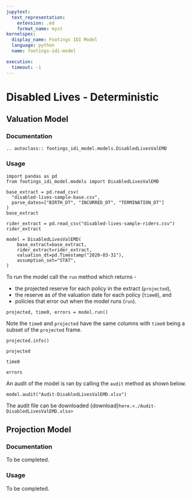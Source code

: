 ```yaml
---
jupytext:
  text_representation:
    extension: .md
    format_name: myst
kernelspec:
  display_name: Footings IDI Model
  language: python
  name: footings-idi-model

execution:
  timeout: -1
---
```



# Disabled Lives - Deterministic

## Valuation Model
### Documentation

```{eval-rst}
.. autoclass:: footings_idi_model.models.DisabledLivesValEMD
```

### Usage

```{code-cell} ipython3
import pandas as pd
from footings_idi_model.models import DisabledLivesValEMD
```

```{code-cell} ipython3
base_extract = pd.read_csv(
  "disabled-lives-sample-base.csv",
  parse_dates=["BIRTH_DT", "INCURRED_DT", "TERMINATION_DT"]
)
base_extract
```

```{code-cell} ipython3
rider_extract = pd.read_csv("disabled-lives-sample-riders.csv")
rider_extract
```

```{code-cell} ipython3
model = DisabledLivesValEMD(
    base_extract=base_extract,
    rider_extract=rider_extract,
    valuation_dt=pd.Timestamp("2020-03-31"),
    assumption_set="STAT",
)
```

To run the model call the `run` method which returns -

- the projected reserve for each policy in the extract (`projected`),
- the reserve as of the valuation date for each policy (`time0`), and
- policies that error out when the model runs (`run`).

```{code-cell} ipython3
projected, time0, errors = model.run()
```

Note the `time0` and `projected` have the same columns with `time0` being a subset of the `projected` frame.

```{code-cell} ipython3
projected.info()
```

```{code-cell} ipython3
projected
```

```{code-cell} ipython3
time0
```

```{code-cell} ipython3
errors
```

An audit of the model is ran by calling the `audit` method as shown below.

```{code-cell} ipython3
model.audit("Audit-DisabledLivesValEMD.xlsx")
```

The audit file can be downloaded {download}`here.<./Audit-DisabledLivesValEMD.xlsx>`

## Projection Model

### Documentation

To be completed.

### Usage

To be completed.
